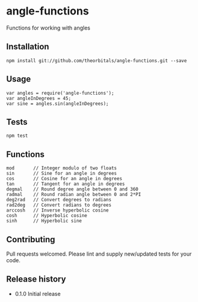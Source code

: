 # angle-functions

Functions for working with angles

## Installation

    npm install git://github.com/theorbitals/angle-functions.git --save

## Usage

    var angles = require('angle-functions');
    var angleInDegrees = 45;
    var sine = angles.sin(angleInDegrees);

## Tests

    npm test

## Functions

    mod       // Integer modulo of two floats
    sin       // Sine for an angle in degrees
    cos       // Cosine for an angle in degrees
    tan       // Tangent for an angle in degrees
    degmal    // Round degree angle between 0 and 360
    radmal    // Round radian angle between 0 and 2*PI
    deg2rad   // Convert degrees to radians
    rad2deg   // Convert radians to degrees
    arccosh   // Inverse hyperbolic cosine
    cosh      // Hyperbolic cosine
    sinh      // Hyperbolic sine

## Contributing

Pull requests welcomed. Please lint and supply new/updated tests for your code.

## Release history

* 0.1.0 Initial release

